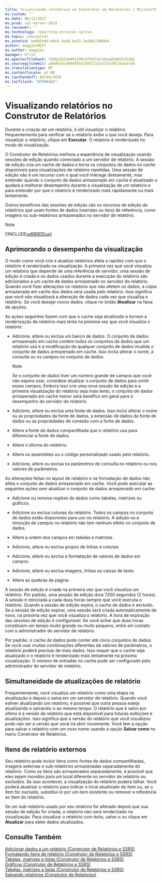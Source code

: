 ```yaml
---
title: Visualizando relatórios no Construtor de Relatórios | Microsoft Docs
ms.custom: ''
ms.date: 06/13/2017
ms.prod: sql-server-2014
ms.reviewer: ''
ms.technology: reporting-services-native
ms.topic: conceptual
ms.assetid: ba6b5bdd-d8c6-4aa8-ba32-3a10b11969d4
author: maggiesMSFT
ms.author: maggies
manager: kfile
ms.openlocfilehash: 75b822b318991299c979553ec4baa05005535362
ms.sourcegitcommit: ad4d92dce894592a259721a1571b1d8736abacdb
ms.translationtype: MT
ms.contentlocale: pt-BR
ms.lasthandoff: 08/04/2020
ms.locfileid: "87569162"
---
```

# <a name="previewing-reports-in-report-builder"></a>Visualizando relatórios no Construtor de Relatórios
  Durante a criação de um relatório, é útil visualizar o relatório frequentemente para verificar se o relatório exibe o que você deseja. Para visualizar o relatório, clique em **Executar**. O relatório é renderizado no modo de visualização.  
  
 O Construtor de Relatórios melhora a experiência de visualização usando sessões de edição quando conectado a um servidor de relatório. A sessão de edição cria um cache de dados e torna os conjuntos de dados no cache disponíveis para visualizações de relatório repetidas. Uma sessão de edição não é um recurso com o qual você interage diretamente, mas entender quando o conjunto de dados armazenado em cache é atualizado o ajudará a melhorar desempenho durante a visualização de um relatório e para entender por que o relatório é renderizado mais rapidamente ou mais lentamente.  
  
 Outros benefícios das sessões de edição são os recursos de edição de relatórios que usam fontes de dados inseridas ou itens de referência, como imagens ou sub-relatórios armazenados no servidor de relatório.  
  
> [!NOTE]  
>  [!INCLUDE[ssRBRDDup](../../includes/ssrbrddup-md.md)]  
  
## <a name="improving-preview-performance"></a>Aprimorando o desempenho da visualização  
 O modo como você cria e atualiza relatórios afeta a rapidez com que o relatório é renderizado na visualização. A primeira vez que você visualiza um relatório que depende de uma referência de servidor, uma sessão de edição é criada e os dados usados durante a execução do relatório são adicionados a um cache de dados armazenado no servidor de relatório. Quando você fizer alterações no relatório que não afetem os dados, a cópia armazenada em cache dos dados será usada pelo relatório. Isso significa que você não visualizará a alteração de dados cada vez que visualiza o relatório. Se você desejar novos dados, clique no botão **Atualizar** na faixa de opções.  
  
 As ações seguintes fazem com que o cache seja atualizado e tornam a renderização de relatório mais lenta na próxima vez que você visualiza o relatório:  
  
-   Adicione, altere ou exclua um banco de dados. O conjunto de dados armazenado em cache contém todos os conjuntos de dados que um relatório usa e a modificação de qualquer conjunto de dados invalida o conjunto de dados armazenado em cache. Isso inclui alterar o nome, a consulta ou os campos no conjunto de dados.  
  
    > [!NOTE]  
    >  Se o conjunto de dados tiver um número grande de campos que você não espera usar, considere atualizar o conjunto de dados para omitir esses campos. Embora isso crie uma nova sessão de edição e a primeira visualização do relatório seja mais lento, o conjunto de dados armazenado em cache menor será benéfico em geral para o desempenho do servidor de relatório.  
  
-   Adicione, altere ou exclua uma fonte de dados. Isso inclui alterar o nome ou as propriedades da fonte de dados, a extensão de dados da fonte de dados ou as propriedades de conexão com a fonte de dados.  
  
-   Altere a fonte de dados compartilhada que o relatório usa para diferenciar a fonte de dados.  
  
-   Altere o idioma do relatório.  
  
-   Altere os assemblies ou o código personalizado usado pelo relatório.  
  
-   Adicione, altere ou exclua os parâmetros de consulta no relatório ou nos valores de parâmetros.  
  
 As alterações feitas no layout de relatório e na formatação de dados não afeta o conjunto de dados armazenado em cache. Você pode executar as seguintes ações sem atualizar o conjunto de dados armazenado em cache:  
  
-   Adicione ou remova regiões de dados como tabelas, matrizes ou gráficos.  
  
-   Adicione ou exclua colunas do relatório. Todos os campos no conjunto de dados estão disponíveis para uso no relatório. A adição ou a remoção de campos no relatório não tem nenhum efeito no conjunto de dados.  
  
-   Altere a ordem dos campos em tabelas e matrizes.  
  
-   Adicione, altere ou exclua grupos de linhas e colunas.  
  
-   Adicione, altere ou exclua a formatação de valores de dados em campos.  
  
-   Adicione, altere ou exclua imagens, linhas ou caixas de texto.  
  
-   Altere as quebras de página.  
  
 A sessão de edição é criada na primeira vez que você visualiza um relatório. Por padrão, uma sessão de edição dura 7200 segundos (2 horas). A sessão é reiniciada a cada duas horas sempre que você executa o relatório. Quando a sessão de edição expira, o cache de dados é excluído. Se a sessão de edição expirar, uma sessão será criada automaticamente de novo, na próxima vez que você visualiza o relatório. A hora de expiração das sessões de edição é configurável. Se você achar que duas horas constituem um tempo muito grande ou muito pequeno, entre em contato com o administrador do servidor de relatório.  
  
 Por padrão, o cache de dados pode conter até cinco conjuntos de dados. Se você usar muitas combinações diferentes de valores de parâmetros, o relatório poderá precisar de mais dados. Isso requer que o cache seja atualizado e o relatório é renderizado mais lentamente na próxima visualização. O número de entradas no cache pode ser configurado pelo administrador do servidor de relatório.  
  
## <a name="concurrency-of-report-updates"></a>Simultaneidade de atualizações de relatório  
 Frequentemente, você visualiza um relatório como uma etapa na atualização e depois o salva em um servidor de relatório. Quando você estiver atualizando um relatório, é possível que outra pessoa esteja atualizando e salvando-o ao mesmo tempo. O relatório que é salvo por último é a versão de relatório que está disponível para futuras exibições e atualizações. Isso significa que a versão do relatório que você visualizou pode não ser a versão que você irá abrir novamente. Você tem a opção para salvar o relatório com um novo nome usando a opção **Salvar como** no menu Construtor de Relatórios.  
  
## <a name="external-report-items"></a>Itens de relatório externos  
 Seu relatório pode incluir itens como fontes de dados compartilhadas, imagens externas e sub-relatórios armazenadas separadamente do relatório. Como os itens são armazenados separadamente, é possível que eles sejam movidos para um local diferente no servidor de relatório ou excluídos. Se isso acontecer, a visualização do relatório poderá falhar. Você poderá atualizar o relatório para indicar o local atualizado do item ou, se o item for excluído, substituí-lo por um item existente ou remover a referência ao item do relatório.  
  
 Se um sub-relatório usado por seu relatório for alterado depois que sua sessão de edição for criada, o relatório não será renderizado na visualização. Para visualizar o relatório com êxito, salve-o ou clique em **Atualizar** para obter dados atualizados.  
  
## <a name="see-also"></a>Consulte Também  
 [Adicionar dados a um relatório &#40;Construtor de Relatórios e SSRS&#41;](../report-data/report-datasets-ssrs.md)   
 [Formatando itens de relatório &#40;Construtor de Relatórios e SSRS&#41;](../report-design/formatting-report-items-report-builder-and-ssrs.md)   
 [Tabelas, matrizes e listas &#40;Construtor de Relatórios e SSRS&#41;](../report-design/create-invoices-and-forms-with-lists-report-builder-and-ssrs.md)   
 [Gráficos &#40;Construtor de Relatórios e SSRS&#41;](../report-design/charts-report-builder-and-ssrs.md)   
 [Tabelas, matrizes e listas &#40;Construtor de Relatórios e SSRS&#41;](../report-design/create-invoices-and-forms-with-lists-report-builder-and-ssrs.md)   
 [Salvando relatórios &#40;Construtor de Relatórios&#41;](saving-reports-report-builder.md)  
  
  
